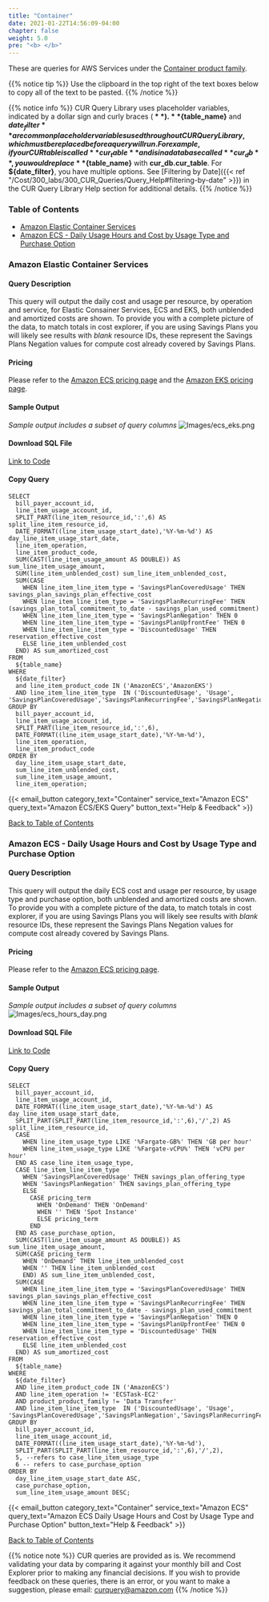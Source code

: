 ```yaml
---
title: "Container"
date: 2021-01-22T14:56:09-04:00
chapter: false
weight: 5.0
pre: "<b> </b>"
---
```


These are queries for AWS Services under the [Container product family](https://aws.amazon.com/containers).  

{{% notice tip %}}
Use the clipboard in the top right of the text boxes below to copy all of the text to be pasted.
{{% /notice %}}

{{% notice info %}}
CUR Query Library uses placeholder variables, indicated by a dollar sign and curly braces (**${  }**). **${table_name}** and **${date_filter}** are common placeholder variables used throughout CUR Query Library, which must be replaced before a query will run. For example, if your CUR table is called **cur_table** and is in a database called **cur_db**, you would replace **${table_name}** with **cur_db.cur_table**. For **${date_filter}**, you have multiple options. See [Filtering by Date]({{< ref "/Cost/300_labs/300_CUR_Queries/Query_Help#filtering-by-date" >}}) in the CUR Query Library Help section for additional details.
{{% /notice %}}

### Table of Contents
  * [Amazon Elastic Container Services](#amazon-elastic-container-services)
  * [Amazon ECS - Daily Usage Hours and Cost by Usage Type and Purchase Option](#amazon-ecs---daily-usage-hours-and-cost-by-usage-type-and-purchase-option)
  
### Amazon Elastic Container Services

#### Query Description
This query will output the daily cost and usage per resource, by operation and service, for Elastic Consainer Services, ECS and EKS, both unblended and amortized costs are shown.  To provide you with a complete picture of the data, to match totals in cost explorer, if you are using Savings Plans you will likely see results with *blank* resource IDs, these represent the Savings Plans Negation values for compute cost already covered by Savings Plans.

#### Pricing
Please refer to the [Amazon ECS pricing page](https://aws.amazon.com/ecs/pricing/) and the [Amazon EKS pricing page](https://aws.amazon.com/eks/pricing/).

#### Sample Output
*Sample output includes a subset of query columns*
![Images/ecs_eks.png](/Cost/300_CUR_Queries/Images/Container/ecs_eks.png)

#### Download SQL File
[Link to Code](/Cost/300_CUR_Queries/Code/Container/ecs_eks.sql)

#### Copy Query
```tsql
SELECT 
  bill_payer_account_id,
  line_item_usage_account_id,
  SPLIT_PART(line_item_resource_id,':',6) AS split_line_item_resource_id,
  DATE_FORMAT((line_item_usage_start_date),'%Y-%m-%d') AS day_line_item_usage_start_date, 
  line_item_operation,
  line_item_product_code,
  SUM(CAST(line_item_usage_amount AS DOUBLE)) AS sum_line_item_usage_amount,
  SUM(line_item_unblended_cost) sum_line_item_unblended_cost,
  SUM(CASE
    WHEN line_item_line_item_type = 'SavingsPlanCoveredUsage' THEN savings_plan_savings_plan_effective_cost
    WHEN line_item_line_item_type = 'SavingsPlanRecurringFee' THEN (savings_plan_total_commitment_to_date - savings_plan_used_commitment)
    WHEN line_item_line_item_type = 'SavingsPlanNegation' THEN 0
    WHEN line_item_line_item_type = 'SavingsPlanUpfrontFee' THEN 0
    WHEN line_item_line_item_type = 'DiscountedUsage' THEN reservation_effective_cost
    ELSE line_item_unblended_cost 
  END) AS sum_amortized_cost
FROM 
  ${table_name} 
WHERE 
  ${date_filter} 
  and line_item_product_code IN ('AmazonECS','AmazonEKS')
  AND line_item_line_item_type  IN ('DiscountedUsage', 'Usage', 'SavingsPlanCoveredUsage','SavingsPlanRecurringFee','SavingsPlanNegation','SavingsPlanUpfrontFee')
GROUP BY 
  bill_payer_account_id,
  line_item_usage_account_id,
  SPLIT_PART(line_item_resource_id,':',6),
  DATE_FORMAT((line_item_usage_start_date),'%Y-%m-%d'),
  line_item_operation,
  line_item_product_code
ORDER BY 
  day_line_item_usage_start_date,
  sum_line_item_unblended_cost,
  sum_line_item_usage_amount,
  line_item_operation;
```

{{< email_button category_text="Container" service_text="Amazon ECS" query_text="Amazon ECS/EKS Query" button_text="Help & Feedback" >}}

[Back to Table of Contents](#table-of-contents)

### Amazon ECS - Daily Usage Hours and Cost by Usage Type and Purchase Option

#### Query Description
This query will output the daily ECS cost and usage per resource, by usage type and purchase option, both unblended and amortized costs are shown.  To provide you with a complete picture of the data, to match totals in cost explorer, if you are using Savings Plans you will likely see results with *blank* resource IDs, these represent the Savings Plans Negation values for compute cost already covered by Savings Plans.

#### Pricing
Please refer to the [Amazon ECS pricing page](https://aws.amazon.com/ecs/pricing/).

#### Sample Output
*Sample output includes a subset of query columns*
![Images/ecs_hours_day.png](/Cost/300_CUR_Queries/Images/Container/ecs_hours_day.png)

#### Download SQL File
[Link to Code](/Cost/300_CUR_Queries/Code/Container/ecs_hours_day.sql)

#### Copy Query
```tsql
SELECT 
  bill_payer_account_id,
  line_item_usage_account_id,
  DATE_FORMAT((line_item_usage_start_date),'%Y-%m-%d') AS day_line_item_usage_start_date, 
  SPLIT_PART(SPLIT_PART(line_item_resource_id,':',6),'/',2) AS split_line_item_resource_id,
  CASE
    WHEN line_item_usage_type LIKE '%Fargate-GB%' THEN 'GB per hour'
    WHEN line_item_usage_type LIKE '%Fargate-vCPU%' THEN 'vCPU per hour'
  END AS case_line_item_usage_type,
  CASE line_item_line_item_type
    WHEN 'SavingsPlanCoveredUsage' THEN savings_plan_offering_type
    WHEN 'SavingsPlanNegation' THEN savings_plan_offering_type
    ELSE 
      CASE pricing_term
        WHEN 'OnDemand' THEN 'OnDemand'
        WHEN '' THEN 'Spot Instance'
        ELSE pricing_term
      END
  END AS case_purchase_option,
  SUM(CAST(line_item_usage_amount AS DOUBLE)) AS sum_line_item_usage_amount,
  SUM(CASE pricing_term
    WHEN 'OnDemand' THEN line_item_unblended_cost
    WHEN '' THEN line_item_unblended_cost
    END) AS sum_line_item_unblended_cost,
  SUM(CASE
    WHEN line_item_line_item_type = 'SavingsPlanCoveredUsage' THEN savings_plan_savings_plan_effective_cost
    WHEN line_item_line_item_type = 'SavingsPlanRecurringFee' THEN savings_plan_total_commitment_to_date - savings_plan_used_commitment
    WHEN line_item_line_item_type = 'SavingsPlanNegation' THEN 0
    WHEN line_item_line_item_type = 'SavingsPlanUpfrontFee' THEN 0
    WHEN line_item_line_item_type = 'DiscountedUsage' THEN reservation_effective_cost
    ELSE line_item_unblended_cost 
  END) AS sum_amortized_cost
FROM 
  ${table_name} 
WHERE 
  ${date_filter} 
  AND line_item_product_code IN ('AmazonECS')
  AND line_item_operation != 'ECSTask-EC2'
  AND product_product_family != 'Data Transfer'
  AND line_item_line_item_type  IN ('DiscountedUsage', 'Usage', 'SavingsPlanCoveredUsage','SavingsPlanNegation','SavingsPlanRecurringFee','SavingsPlanUpfrontFee')
GROUP BY 
  bill_payer_account_id,
  line_item_usage_account_id,
  DATE_FORMAT((line_item_usage_start_date),'%Y-%m-%d'),
  SPLIT_PART(SPLIT_PART(line_item_resource_id,':',6),'/',2),
  5, --refers to case_line_item_usage_type
  6 -- refers to case_purchase_option
ORDER BY 
  day_line_item_usage_start_date ASC,
  case_purchase_option,
  sum_line_item_usage_amount DESC;
```

{{< email_button category_text="Container" service_text="Amazon ECS" query_text="Amazon ECS Daily Usage Hours and Cost by Usage Type and Purchase Option" button_text="Help & Feedback" >}}

[Back to Table of Contents](#table-of-contents)

{{% notice note %}}
CUR queries are provided as is. We recommend validating your data by comparing it against your monthly bill and Cost Explorer prior to making any financial decisions. If you wish to provide feedback on these queries, there is an error, or you want to make a suggestion, please email: curquery@amazon.com
{{% /notice %}}






